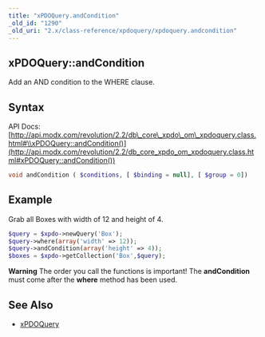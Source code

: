 ```yaml
---
title: "xPDOQuery.andCondition"
_old_id: "1290"
_old_uri: "2.x/class-reference/xpdoquery/xpdoquery.andcondition"
---
```


## xPDOQuery::andCondition

Add an AND condition to the WHERE clause.

## Syntax

API Docs: [http://api.modx.com/revolution/2.2/db\_core\_xpdo\_om\_xpdoquery.class.html#\\xPDOQuery::andCondition()](http://api.modx.com/revolution/2.2/db_core_xpdo_om_xpdoquery.class.html#xPDOQuery::andCondition())

``` php 
void andCondition ( $conditions, [ $binding = null], [ $group = 0])
```

## Example

Grab all Boxes with width of 12 and height of 4.

``` php 
$query = $xpdo->newQuery('Box');
$query->where(array('width' => 12));
$query->andCondition(array('height' => 4));
$boxes = $xpdo->getCollection('Box',$query);
```

**Warning**
The order you call the functions is important! The **andCondition** must come after the **where** method has been used.

## See Also

- [xPDOQuery](xpdo/class-reference/xpdoquery "xPDOQuery")